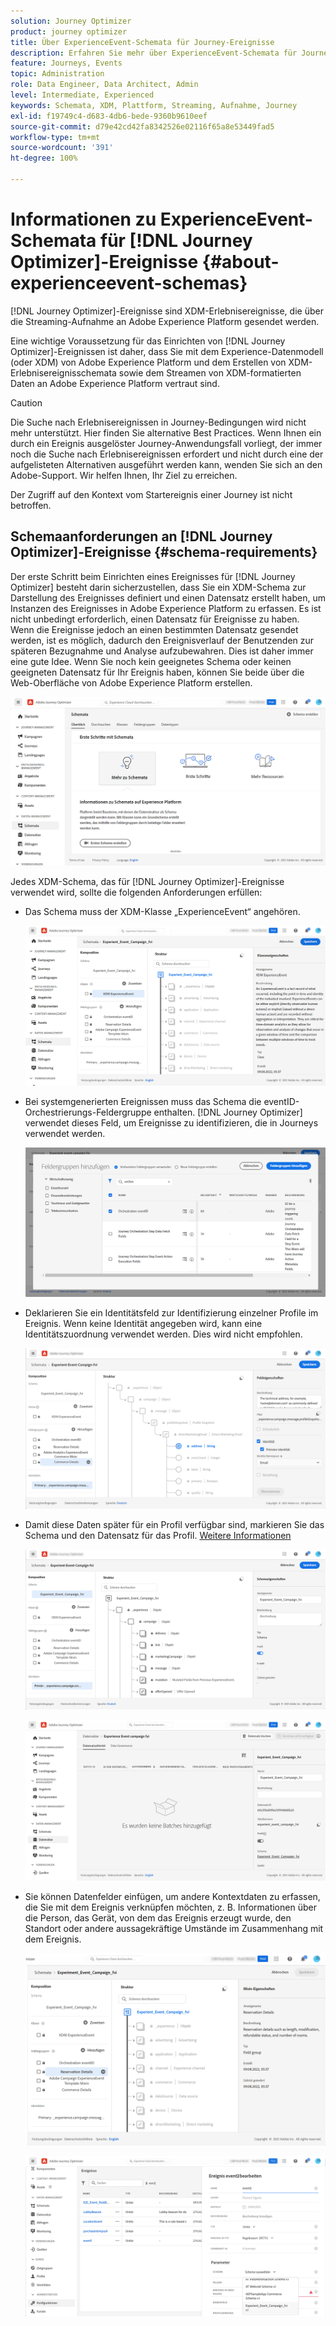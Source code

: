 ```yaml
---
solution: Journey Optimizer
product: journey optimizer
title: Über ExperienceEvent-Schemata für Journey-Ereignisse
description: Erfahren Sie mehr über ExperienceEvent-Schemata für Journey-Ereignisse
feature: Journeys, Events
topic: Administration
role: Data Engineer, Data Architect, Admin
level: Intermediate, Experienced
keywords: Schemata, XDM, Plattform, Streaming, Aufnahme, Journey
exl-id: f19749c4-d683-4db6-bede-9360b9610eef
source-git-commit: d79e42cd42fa8342526e02116f65a8e53449fad5
workflow-type: tm+mt
source-wordcount: '391'
ht-degree: 100%

---
```


# Informationen zu ExperienceEvent-Schemata für [!DNL Journey Optimizer]-Ereignisse {#about-experienceevent-schemas}

[!DNL Journey Optimizer]-Ereignisse sind XDM-Erlebnisereignisse, die über die Streaming-Aufnahme an Adobe Experience Platform gesendet werden.

Eine wichtige Voraussetzung für das Einrichten von [!DNL Journey Optimizer]-Ereignissen ist daher, dass Sie mit dem Experience-Datenmodell (oder XDM) von Adobe Experience Platform und dem Erstellen von XDM-Erlebnisereignisschemata sowie dem Streamen von XDM-formatierten Daten an Adobe Experience Platform vertraut sind.


>[!CAUTION]
>
>Die Suche nach Erlebnisereignissen in Journey-Bedingungen wird nicht mehr unterstützt. Hier finden Sie alternative Best Practices. Wenn Ihnen ein durch ein Ereignis ausgelöster Journey-Anwendungsfall vorliegt, der immer noch die Suche nach Erlebnisereignissen erfordert und nicht durch eine der aufgelisteten Alternativen ausgeführt werden kann, wenden Sie sich an den Adobe-Support. Wir helfen Ihnen, Ihr Ziel zu erreichen.
>
>Der Zugriff auf den Kontext vom Startereignis einer Journey ist nicht betroffen.

## Schemaanforderungen an [!DNL Journey Optimizer]-Ereignisse  {#schema-requirements}

Der erste Schritt beim Einrichten eines Ereignisses für [!DNL Journey Optimizer] besteht darin sicherzustellen, dass Sie ein XDM-Schema zur Darstellung des Ereignisses definiert und einen Datensatz erstellt haben, um Instanzen des Ereignisses in Adobe Experience Platform zu erfassen. Es ist nicht unbedingt erforderlich, einen Datensatz für Ereignisse zu haben. Wenn die Ereignisse jedoch an einen bestimmten Datensatz gesendet werden, ist es möglich, dadurch den Ereignisverlauf der Benutzenden zur späteren Bezugnahme und Analyse aufzubewahren. Dies ist daher immer eine gute Idee. Wenn Sie noch kein geeignetes Schema oder keinen geeigneten Datensatz für Ihr Ereignis haben, können Sie beide über die Web-Oberfläche von Adobe Experience Platform erstellen.

![](assets/schema1.png)

Jedes XDM-Schema, das für [!DNL Journey Optimizer]-Ereignisse verwendet wird, sollte die folgenden Anforderungen erfüllen:

* Das Schema muss der XDM-Klasse „ExperienceEvent“ angehören.

  ![](assets/schema2.png)

* Bei systemgenerierten Ereignissen muss das Schema die eventID-Orchestrierungs-Feldergruppe enthalten. [!DNL Journey Optimizer] verwendet dieses Feld, um Ereignisse zu identifizieren, die in Journeys verwendet werden.

  ![](assets/schema3.png)

* Deklarieren Sie ein Identitätsfeld zur Identifizierung einzelner Profile im Ereignis. Wenn keine Identität angegeben wird, kann eine Identitätszuordnung verwendet werden. Dies wird nicht empfohlen.

  ![](assets/schema4.png)

* Damit diese Daten später für ein Profil verfügbar sind, markieren Sie das Schema und den Datensatz für das Profil. [Weitere Informationen](../data/lookup-aep-data.md)

  ![](assets/schema5.png)

  ![](assets/schema6.png)

* Sie können Datenfelder einfügen, um andere Kontextdaten zu erfassen, die Sie mit dem Ereignis verknüpfen möchten, z. B. Informationen über die Person, das Gerät, von dem das Ereignis erzeugt wurde, den Standort oder andere aussagekräftige Umstände im Zusammenhang mit dem Ereignis.

  ![](assets/schema7.png)

  ![](assets/schema8.png)

<!--
## Leverage schema relationships{#leverage_schema_relationships}

Adobe Experience Platform allows you to define relationships between schemas in order to use one dataset as a lookup table for another. 

Let's say your brand data model has a schema capturing purchases. You also have a schema for the product catalog. You can capture the product ID in the purchase schema and use a relationship to look up more complete product details from the product catalog. This allows you to create an audience for all customers who bought a laptop, for example, without having to explicitly list out all laptop IDs or capture every single product details in transactional systems.

To define a relationship, you need to have a dedicated field in the source schema, in this case the product ID field in the purchase schema. This field needs to reference the product ID field in the destination schema. The source and destination tables must be enabled for profiles and the destination schema must have that common field defined as its primary identity. 

Here is the product catalog schema enabled for profile with the product ID defined as the primary identity. 

![](assets/schema9.png)

Here is the purchase schema with the relationship defined on the product ID field.

![](assets/schema10.png)

>[!NOTE]
>
>Learn more about schema relationships in the [Experience Platform documentation](https://experienceleague.adobe.com/docs/platform-learn/tutorials/schemas/configure-relationships-between-schemas.html).

In Journey Optimizer, you can then leverage all the fields from the linked tables:

* when configuring a business or unitary event, [Read more](../event/experience-event-schema.md#unitary_event_configuration) 
* when using conditions in a journey, [Read more](../event/experience-event-schema.md#journey_conditions_using_event_context) 
* in message personalization, [Read more](../event/experience-event-schema.md#message_personalization) 
* in custom action personalization, [Read more](../event/experience-event-schema.md#custom_action_personalization_with_journey_event_context) 

### Arrays{#relationships_limitations}

You can define a schema relationship on an array of strings, for example, a list of product IDs.

![](assets/schema15.png)

You can also define a schema relationship with an attribute inside of an array of objects, for example a list of purchase information (product ID, product name, price, discount). The lookup values will be available in journeys (conditions, custom actions, etc.) and message personalization. 

![](assets/schema16.png)

### Event configuration{#unitary_event_configuration}

The linked schema fields are available in unitary and business event configuration:

* when browsing through the event schema fields in the event configuration screen.
* when defining a condition for system-generated events.

![](assets/schema11.png)

The linked fields are not available:

* in the event key formula
* in event id condition (rule-based events)

To learn how to configure a unitary event, refer to this [page](../event/about-creating.md).

### Journey conditions using event context{#journey_conditions_using_event_context}

You can use data from a lookup table linked to an event used in a journey for condition building (expression editor).

Add a condition in a journey, edit the expression and unfold the event node in the expression editor. 

![](assets/schema12.png)

To learn how to define journey conditions, refer to this [page](../building-journeys/condition-activity.md).

### Message personalization{#message_personalization}

The linked fields are available when personalizing a message. The related fields are displayed in the context passed from the journey to the message.

![](assets/schema14.png)

To learn how to personalize a message with contextual journey information, refer to this [page](../personalization/personalization-use-case.md).

### Custom action personalization with journey event context{#custom_action_personalization_with_journey_event_context}

The linked fields are available when configuring the action parameters of a journey custom action activity. 

![](assets/schema13.png)

To learn how to use custom actions, refer to this [page](../building-journeys/using-custom-actions.md).
-->
